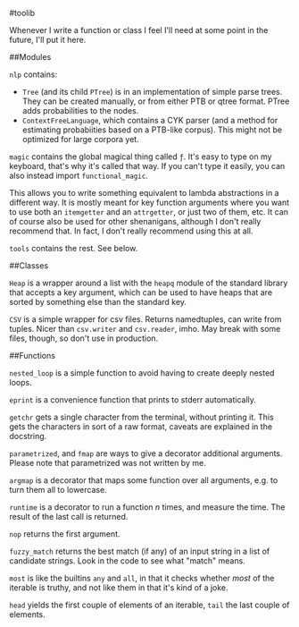 #toolib

Whenever I write a function or class I feel I'll need at some point in the
future, I'll put it here.

##Modules

`nlp` contains:

- `Tree` (and its child `PTree`) is in an implementation of simple parse trees.
  They can be created manually, or from either PTB or qtree format. PTree adds
  probabilities to the nodes.
- `ContextFreeLanguage`, which contains a CYK parser (and a method for
  estimating probabiities based on a PTB-like corpus). This might not be
  optimized for large corpora yet.

`magic` contains the global magical thing called `ƒ`. It's easy to type on my
keyboard, that's why it's called that way. If you can't type it easily, you can
also instead import `functional_magic`.

This allows you to write something equivalent to lambda abstractions in a
different way. It is mostly meant for key function arguments where you want to
use both an `itemgetter` and an `attrgetter`, or just two of them, etc.  It can
of course also be used for other shenanigans, although I don't really recommend
that. In fact, I don't really recommend using this at all.

`tools` contains the rest. See below.

##Classes

`Heap` is a wrapper around a list with the `heapq` module of the standard
library that accepts a key argument, which can be used to have heaps that are
sorted by something else than the standard key.

`CSV` is a simple wrapper for csv files. Returns namedtuples, can write from
tuples. Nicer than `csv.writer` and `csv.reader`, imho. May break with some
files, though, so don't use in production.

##Functions

`nested_loop` is a simple function to avoid having to create deeply nested
loops.

`eprint` is a convenience function that prints to stderr automatically.

`getchr` gets a single character from the terminal, without printing it. This
gets the characters in sort of a raw format, caveats are explained in the
docstring.

`parametrized`, and `fmap` are ways to give a decorator additional arguments.
Please note that parametrized was not written by me.

`argmap` is a decorator that maps some function over all arguments, e.g. to
turn them all to lowercase.

`runtime` is a decorator to run a function *n* times, and measure the time. The
result of the last call is returned.

`nop` returns the first argument.

`fuzzy_match` returns the best match (if any) of an input string in a list of
candidate strings. Look in the code to see what "match" means.

`most` is like the builtins `any` and `all`, in that it checks whether *most*
of the iterable is truthy, and not like them in that it's kind of a joke.

`head` yields the first couple of elements of an iterable, `tail` the last
couple of elements.
